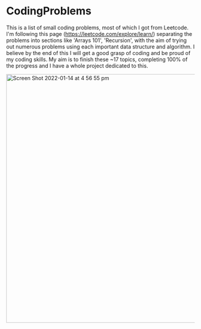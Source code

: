 # CodingProblems

This is a list of small coding problems, most of which I got from Leetcode. I'm following this page (https://leetcode.com/explore/learn/) 
separating the problems into sections like 'Arrays 101', 'Recursion', with the aim of trying out numerous problems using each important data structure and algorithm.
I believe by the end of this I will get a good grasp of coding and be proud of my coding skills. My aim is to finish these ~17 topics, completing 100% of the progress and I have a whole project dedicated to this.

<img width="665" alt="Screen Shot 2022-01-14 at 4 56 55 pm" src="https://user-images.githubusercontent.com/48498447/149767016-594c7d2c-978d-4000-bda4-8bef2edd25fa.png">

